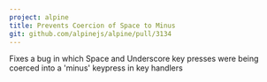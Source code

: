 ```yaml
---
project: alpine
title: Prevents Coercion of Space to Minus
git: github.com/alpinejs/alpine/pull/3134
---
```


Fixes a bug in which Space and Underscore key presses were being coerced into a 'minus' keypress in key handlers